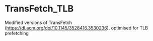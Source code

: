 # TransFetch_TLB

Modified versions of TransFetch (https://dl.acm.org/doi/10.1145/3528416.3530236), optimised for TLB prefetching
